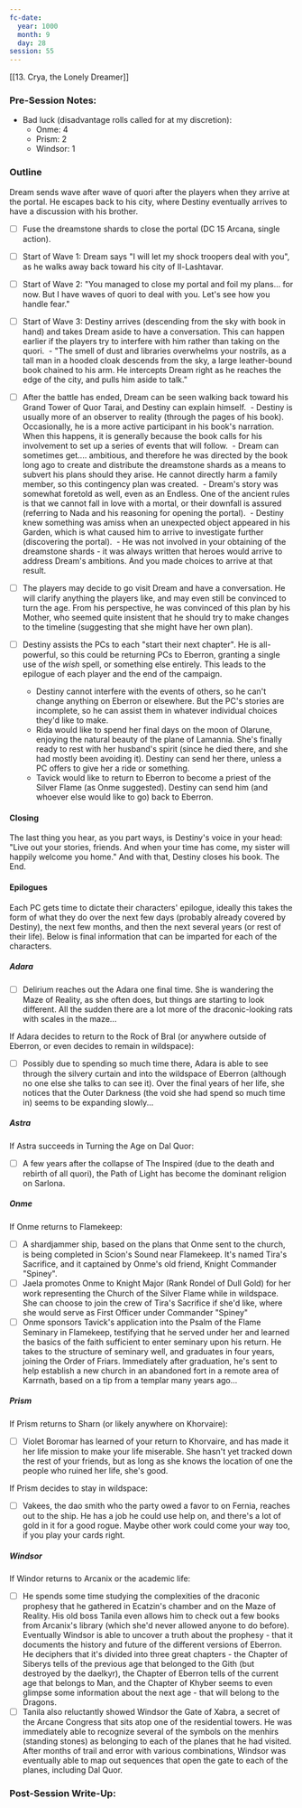 ```yaml
---
fc-date:
  year: 1000
  month: 9
  day: 28
session: 55
---
```

[[13. Crya, the Lonely Dreamer]]

### Pre-Session Notes:

* Bad luck (disadvantage rolls called for at my discretion):
	* Onme: 4
	* Prism: 2
	* Windsor: 1


### Outline

Dream sends wave after wave of quori after the players when they arrive at the portal. He escapes back to his city, where Destiny eventually arrives to have a discussion with his brother.

 - [ ] Fuse the dreamstone shards to close the portal (DC 15 Arcana, single action).

 - [ ] Start of Wave 1: Dream says "I will let my shock troopers deal with you", as he walks away back toward his city of Il-Lashtavar.

 - [ ] Start of Wave 2: "You managed to close my portal and foil my plans... for now. But I have waves of quori to deal with you. Let's see how you handle fear."

 - [ ] Start of Wave 3: Destiny arrives (descending from the sky with book in hand) and takes Dream aside to have a conversation. This can happen earlier if the players try to interfere with him rather than taking on the quori.
	 - "The smell of dust and libraries overwhelms your nostrils, as a tall man in a hooded cloak descends from the sky, a large leather-bound book chained to his arm. He intercepts Dream right as he reaches the edge of the city, and pulls him aside to talk."

 - [ ] After the battle has ended, Dream can be seen walking back toward his Grand Tower of Quor Tarai, and Destiny can explain himself.
	 - Destiny is usually more of an observer to reality (through the pages of his book). Occasionally, he is a more active participant in his book's narration. When this happens, it is generally because the book calls for his involvement to set up a series of events that will follow.
	 - Dream can sometimes get.... ambitious, and therefore he was directed by the book long ago to create and distribute the dreamstone shards as a means to subvert his plans should they arise. He cannot directly harm a family member, so this contingency plan was created.
	 - Dream's story was somewhat foretold as well, even as an Endless. One of the ancient rules is that we cannot fall in love with a mortal, or their downfall is assured (referring to Nada and his reasoning for opening the portal).
	 - Destiny knew something was amiss when an unexpected object appeared in his Garden, which is what caused him to arrive to investigate further (discovering the portal).
	 - He was not involved in your obtaining of the dreamstone shards - it was always written that heroes would arrive to address Dream's ambitions. And you made choices to arrive at that result.

 - [ ] The players may decide to go visit Dream and have a conversation. He will clarify anything the players like, and may even still be convinced to turn the age. From his perspective, he was convinced of this plan by his Mother, who seemed quite insistent that he should try to make changes to the timeline (suggesting that she might have her own plan).

 - [ ] Destiny assists the PCs to each "start their next chapter". He is all-powerful, so this could be returning PCs to Eberron, granting a single use of the *wish* spell, or something else entirely. This leads to the epilogue of each player and the end of the campaign.
	- Destiny cannot interfere with the events of others, so he can't change anything on Eberron or elsewhere. But the PC's stories are incomplete, so he can assist them in whatever individual choices they'd like to make.
	- Rida would like to spend her final days on the moon of Olarune, enjoying the natural beauty of the plane of Lamannia. She's finally ready to rest with her husband's spirit (since he died there, and she had mostly been avoiding it). Destiny can send her there, unless a PC offers to give her a ride or something.
	- Tavick would like to return to Eberron to become a priest of the Silver Flame (as Onme suggested). Destiny can send him (and whoever else would like to go) back to Eberron.

#### Closing

The last thing you hear, as you part ways, is Destiny's voice in your head:
"Live out your stories, friends. And when your time has come, my sister will happily welcome you home."
And with that, Destiny closes his book.
The End.

#### Epilogues

Each PC gets time to dictate their characters' epilogue, ideally this takes the form of what they do over the next few days (probably already covered by Destiny), the next few months, and then the next several years (or rest of their life). Below is final information that can be imparted for each of the characters.

##### Adara

- [ ] Delirium reaches out the Adara one final time. She is wandering the Maze of Reality, as she often does, but things are starting to look different. All the sudden there are a lot more of the draconic-looking rats with scales in the maze...

If Adara decides to return to the Rock of Bral (or anywhere outside of Eberron, or even decides to remain in wildspace):
 - [ ] Possibly due to spending so much time there, Adara is able to see through the silvery curtain and into the wildspace of Eberron (although no one else she talks to can see it). Over the final years of her life, she notices that the Outer Darkness (the void she had spend so much time in) seems to be expanding slowly...

##### Astra

If Astra succeeds in Turning the Age on Dal Quor:
 - [ ] A few years after the collapse of The Inspired (due to the death and rebirth of all quori), the Path of Light has become the dominant religion on Sarlona.

##### Onme

If Onme returns to Flamekeep:
- [ ] A shardjammer ship, based on the plans that Onme sent to the church, is being completed in Scion's Sound near Flamekeep. It's named Tira's Sacrifice, and it captained by Onme's old friend, Knight Commander "Spiney".
- [ ] Jaela promotes Onme to Knight Major (Rank Rondel of Dull Gold) for her work representing the Church of the Silver Flame while in wildspace. She can choose to join the crew of Tira's Sacrifice if she'd like, where she would serve as First Officer under Commander "Spiney"
- [ ] Onme sponsors Tavick's application into the Psalm of the Flame Seminary in Flamekeep, testifying that he served under her and learned the basics of the faith sufficient to enter seminary upon his return. He takes to the structure of seminary well, and graduates in four years, joining the Order of Friars. Immediately after graduation, he's sent to help establish a new church in an abandoned fort in a remote area of Karrnath, based on a tip from a templar many years ago...

##### Prism

If Prism returns to Sharn (or likely anywhere on Khorvaire):
 - [ ] Violet Boromar has learned of your return to Khorvaire, and has made it her life mission to make your life miserable. She hasn't yet tracked down the rest of your friends, but as long as she knows the location of one the people who ruined her life, she's good.

If Prism decides to stay in wildspace:
 - [ ] Vakees, the dao smith who the party owed a favor to on Fernia, reaches out to the ship. He has a job he could use help on, and there's a lot of gold in it for a good rogue. Maybe other work could come your way too, if you play your cards right.

##### Windsor

If Windor returns to Arcanix or the academic life:
 - [ ] He spends some time studying the complexities of the draconic prophesy that he gathered in Ecatzin's chamber and on the Maze of Reality. His old boss Tanila even allows him to check out a few books from Arcanix's library (which she'd never allowed anyone to do before). Eventually Windsor is able to uncover a truth about the prophesy - that it documents the history and future of the different versions of Eberron. He deciphers that it's divided into three great chapters - the Chapter of Siberys tells of the previous age that belonged to the Gith (but destroyed by the daelkyr), the Chapter of Eberron tells of the current age that belongs to Man, and the Chapter of Khyber seems to even glimpse some information about the next age - that will belong to the Dragons.
 - [ ] Tanila also reluctantly showed Windsor the Gate of Xabra, a secret of the Arcane Congress that sits atop one of the residential towers. He was immediately able to recognize several of the symbols on the menhirs (standing stones) as belonging to each of the planes that he had visited. After months of trail and error with various combinations, Windsor was eventually able to map out sequences that open the gate to each of the planes, including Dal Quor.

### Post-Session Write-Up:
